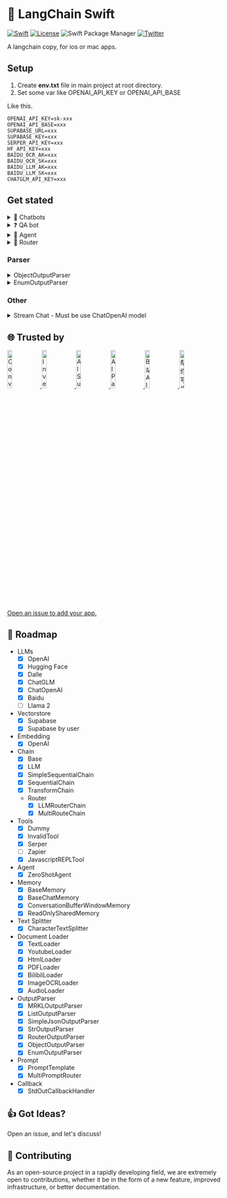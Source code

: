 # 🐇 LangChain Swift
[![Swift](https://github.com/buhe/langchain-swift/actions/workflows/swift.yml/badge.svg)](https://github.com/buhe/langchain-swift/actions/workflows/swift.yml) [![License](https://img.shields.io/badge/License-Apache%202.0-blue.svg)](https://opensource.org/licenses/Apache-2.0) ![Swift Package Manager](https://img.shields.io/badge/SwiftPM-compatible-brightgreen.svg) [![Twitter](https://img.shields.io/badge/twitter-@buhe1986-blue.svg?style=flat)](http://twitter.com/buhe1986)


A langchain copy, for ios or mac apps.


## Setup
1. Create **env.txt** file in main project at root directory.
2. Set some var like OPENAI_API_KEY or OPENAI_API_BASE

Like this.

```
OPENAI_API_KEY=sk-xxx
OPENAI_API_BASE=xxx
SUPABASE_URL=xxx
SUPABASE_KEY=xxx
SERPER_API_KEY=xxx
HF_API_KEY=xxx
BAIDU_OCR_AK=xxx
BAIDU_OCR_SK=xxx
BAIDU_LLM_AK=xxx
BAIDU_LLM_SK=xxx
CHATGLM_API_KEY=xxx
```

## Get stated
<details>
<summary>💬 Chatbots</summary>
    
Code

```swift
let template = """
Assistant is a large language model trained by OpenAI.

Assistant is designed to be able to assist with a wide range of tasks, from answering simple questions to providing in-depth explanations and discussions on a wide range of topics. As a language model, Assistant is able to generate human-like text based on the input it receives, allowing it to engage in natural-sounding conversations and provide responses that are coherent and relevant to the topic at hand.

Assistant is constantly learning and improving, and its capabilities are constantly evolving. It is able to process and understand large amounts of text, and can use this knowledge to provide accurate and informative responses to a wide range of questions. Additionally, Assistant is able to generate its own text based on the input it receives, allowing it to engage in discussions and provide explanations and descriptions on a wide range of topics.

Overall, Assistant is a powerful tool that can help with a wide range of tasks and provide valuable insights and information on a wide range of topics. Whether you need help with a specific question or just want to have a conversation about a particular topic, Assistant is here to assist.

%@
Human: %@
Assistant:
"""

let prompt = PromptTemplate(input_variables: ["history", "human_input"], template: template)


let chatgpt_chain = LLMChain(
    llm: OpenAI(),
    prompt: prompt,
    parser: StrOutputParser(),
    memory: ConversationBufferWindowMemory()
)
Task {
    var input = ["human_input": "I want you to act as a Linux terminal. I will type commands and you will reply with what the terminal should show. I want you to only reply with the terminal output inside one unique code block, and nothing else. Do not write explanations. Do not type commands unless I instruct you to do so. When I need to tell you something in English I will do so by putting text inside curly brackets {like this}. My first command is pwd."
    ]
    var output = await chatgpt_chain.predict(args: input)
    print(input["human_input"]!)
    print(output["Answer"]!)
    input = ["human_input": "ls ~"]
    output = await chatgpt_chain.predict(args: input)
    print(input["human_input"]!)
    print(output["Answer"]!)
}
```
Log
```
I want you to act as a Linux terminal. I will type commands and you will reply with what the terminal should show. I want you to only reply with the terminal output inside one unique code block, and nothing else. Do not write explanations. Do not type commands unless I instruct you to do so. When I need to tell you something in English I will do so by putting text inside curly brackets {like this}. My first command is pwd.

/home/user

ls ~

Desktop  Documents  Downloads  Music  Pictures  Public  Templates  Videos

```
</details>
<details>
<summary>❓ QA bot</summary>
    
An [main/Sources/LangChain/vectorstores/supabase/supabase.sql](https://github.com/buhe/langchain-swift/blob/main/Sources/LangChain/vectorstores/supabase/supabase.sql) is required.

ref: https://supabase.com/docs/guides/database/extensions/pgvector

Code
```swift
let loader = TextLoader(file_path: "state_of_the_union.txt")
let documents = loader.load()
let text_splitter = CharacterTextSplitter(chunk_size: 1000, chunk_overlap: 0)

let embeddings = OpenAIEmbeddings()
let s = Supabase(embeddings: embeddings)
Task {
    for text in documents {
        let docs = text_splitter.split_text(text: text.page_content)
        for doc in docs {
            await s.addText(text: doc)
        }
    }
    
    let m = await s.similaritySearch(query: "What did the president say about Ketanji Brown Jackson", k: 1)
    print("Q:What did the president say about Ketanji Brown Jackson")
    print("A:\(m)")
}
```
Log
```
Q:What did the president say about Ketanji Brown Jackson
A:[LangChain.MatchedModel(content: Optional("In state after state, new laws have been passed, not only to suppress the vote, but to subvert entire elections. We cannot let this happen. Tonight. I call on the Senate to: Pass the Freedom to Vote Act. Pass the John Lewis Voting Rights Act. And while you’re at it, pass the Disclose Act so Americans can know who is funding our elections. Tonight, I’d like to honor someone who has dedicated his life to serve this country: Justice Stephen Breyer—an Army veteran, Constitutional scholar, and retiring Justice of the United States Supreme Court. Justice Breyer, thank you for your service. One of the most serious constitutional responsibilities a President has is nominating someone to serve on the United States Supreme Court. And I did that 4 days ago, when I nominated Circuit Court of Appeals Judge Ketanji Brown Jackson. One of our nation’s top legal minds, who will continue Justice Breyer’s legacy of excellence. "), similarity: 0.80242604)]
```
</details>
<details>
<summary>🤖 Agent</summary>
    
Code

```swift
let agent = initialize_agent(llm: llm, tools: [WeatherTool()])
let answer = await agent.run(args: "Query the weather of this week")
print(answer)
```
Log
```
Answer the following questions as best you can. You have access to the following tools:

Weather:useful for When you want to know about the weather

Use the following format:

Question: the input question you must answer
Thought: you should always think about what to do
Action: the action to take, should be one of [Weather]
Action Input: the input to the action
Observation: the result of the action
... (this Thought/Action/Action Input/Observation can repeat N times)
Thought: I now know the final answer
Final Answer: the final answer to the original input question

Begin!

Question: Query the weather of this week
Thought:     This was your previous work
    but I haven't seen any of it! I only see what "
    you return as final answer):
I need to know the location for which I want to check the weather
Action: Weather
Action Input: Location
Observation: Sunny^_^
Thought: I need to know the specific days for which I want to check the weather
Action: Weather
Action Input: Days of the week
Observation: Sunny^_^
Thought: 
final answer.
 The weather for the specified location and days of the week is sunny.
```
</details>
<details>
    
<summary>📡 Router</summary>
    
```swift
 let physics_template = """
        You are a very smart physics professor. \
        You are great at answering questions about physics in a concise and easy to understand manner. \
        When you don't know the answer to a question you admit that you don't know.

        Here is a question:
        {input}
"""


        let math_template = """
        You are a very good mathematician. You are great at answering math questions. \
        You are so good because you are able to break down hard problems into their component parts, \
        answer the component parts, and then put them together to answer the broader question.

        Here is a question:
        {input}
"""
        
        let prompt_infos = [
            [
                "name": "physics",
                "description": "Good for answering questions about physics",
                "prompt_template": physics_template,
            ],
            [
                "name": "math",
                "description": "Good for answering math questions",
                "prompt_template": math_template,
            ]
        ]
        
        let llm = OpenAI()
        
        var destination_chains: [String: DefaultChain] = [:]
        for p_info in prompt_infos {
            let name = p_info["name"]!
            let prompt_template = p_info["prompt_template"]!
            let prompt = PromptTemplate(input_variables: [], template: prompt_template)
            let chain = LLMChain(llm: llm, prompt: prompt, parser: StrOutputParser())
            destination_chains[name] = chain
        }
        let default_prompt = PromptTemplate(input_variables: [], template: "")
        let default_chain = LLMChain(llm: llm, prompt: default_prompt, parser: StrOutputParser())
        
        let destinations = prompt_infos.map{
            "\($0["name"]!): \($0["description"]!)"
        }
        let destinations_str = destinations.joined(separator: "\n")
        
        let router_template = MultiPromptRouter.formatDestinations(destinations: destinations_str)
        let router_prompt = PromptTemplate(input_variables: [], template: router_template, output_parser: RouterOutputParser())
        
        let llmChain = LLMChain(llm: llm, prompt: router_prompt, parser: RouterOutputParser())
        
        let router_chain = LLMRouterChain(llmChain: llmChain)
        
        let chain = MultiRouteChain(router_chain: router_chain, destination_chains: destination_chains, default_chain: default_chain)
        Task {
            print(await chain.run(args: "What is black body radiation?"))
        }
```
Log
```
Black body radiation refers to the electromagnetic radiation emitted by an idealized object known as a black body. A black body is an object that absorbs all incident radiation and reflects or transmits none of it. It is also a perfect emitter, meaning it emits radiation at all wavelengths and intensities.

Black body radiation is characterized by its spectral distribution, which follows a specific pattern known as Planck's law. According to this law, the intensity of radiation emitted by a black body is a function of its temperature and wavelength. At higher temperatures, the peak intensity of radiation shifts towards shorter wavelengths, resulting in a bluer color. At lower temperatures, the peak intensity shifts towards longer wavelengths, resulting in a redder color.

Black body radiation has been crucial in understanding various phenomena in physics, such as the ultraviolet catastrophe and the development of quantum mechanics. It also has practical applications in fields like astrophysics, where it helps determine the temperature and composition of celestial objects based on their emitted radiation.
```
</details>

### Parser

<details>
<summary>ObjectOutputParser</summary>
    
```swift
    struct Unit: Codable {
        let num: Int
    }
    struct Book: Codable {
        let title: String
        let content: String
        let unit: Unit
    }

    let demo = Book(title: "a", content: "b", unit: Unit(num: 1))
        
        var p = ObjectOutputParser(demo: demo)
        
        let llm = OpenAI()
        
        let t = PromptTemplate(input_variables: [], template: "Answer the user query.\n" + p.get_format_instructions() + "\n%@")
        
        let chain = LLMChain(llm: llm, prompt: t, parser: p)
        Task {
            let pasred = await chain.predict_and_parse(args: ["text": "The book title is 123 , content is 456 , num of unit is 7"])
            switch pasred {
            case Parsed.object(let o): print("object: \(o)")
            default: break
            }
        }
```
</details>

<details>
<summary>EnumOutputParser</summary>

```swift
    enum MyEnum: String {
        case value1
        case value2
        case value3
    }
    let llm = OpenAI()
    let parser = EnumOutputParser<MyEnum>(enumType: MyEnum.self)
    let t = PromptTemplate(input_variables: [], template: "Answer the user query.\n" + parser.get_format_instructions() + "\n%@")
        
    let chain = LLMChain(llm: llm, prompt: t, parser: parser)
    Task {
        let result = await chain.predict_and_parse(args: ["text": "Value is 'value2"])
        switch result {
            case .enumType(let e):
                print("enum: \(e)")
            default:
                print("parse fail. \(result)")
            }
    }
```
</details>

### Other

<details>
<summary>Stream Chat - Must be use ChatOpenAI model </summary>

```swift
        let eventLoopGroup = MultiThreadedEventLoopGroup(numberOfThreads: 1)

        let httpClient = HTTPClient(eventLoopGroupProvider: .shared(eventLoopGroup))
        
        defer {
            // it's important to shutdown the httpClient after all requests are done, even if one failed. See: https://github.com/swift-server/async-http-client
            try? httpClient.syncShutdown()
        }
		let llm = ChatOpenAI(httpClient: httpClient, temperature: 0.8)
		let answer = await llm.send(text: "Hey")
		let writerText = ""
            for try await c in answer.generation! {
                if let message = c.choices.first?.delta.content {
                    writerText += message
                }
            }
```
</details>

## 🌐 Trusted by
<a href="https://apps.apple.com/us/app/convict-conditioning-pro/id1661449971">
<img src="https://www.buhe.dev/_next/image?url=%2Fassets%2FCC.png&w=256&q=75" alt="Convict Conditioning" style="width:15%">
</a>
<a href="https://apps.apple.com/us/app/investment-for-long-term/id1665352936">
<img src="https://www.buhe.dev/_next/image?url=%2Fassets%2FInvestDash.png&w=256&q=75" alt="Investment For Long Term" style="width:15%">
</a>
<a href="https://apps.apple.com/us/app/ai-summarize-pro/id6450951898">
<img src="https://www.buhe.dev/_next/image?url=%2Fassets%2FAISummary.png&w=256&q=75" alt="AI Summary" style="width:15%">
</a>
<a href="https://apps.apple.com/us/app/ai-pagily/id6452588389">
<img src="https://www.buhe.dev/_next/image?url=%2Fassets%2FPagily.png&w=256&q=75" alt="AI Pagily" style="width:15%">
</a>
<a href="https://apps.apple.com/us/app/b-%E7%AB%99-ai-%E6%80%BB%E7%BB%93/id6455595076">
<img src="https://www.buhe.dev/_next/image?url=%2Fassets%2FBilibiliSummary.png&w=256&q=75" alt="B 站 AI 总结" style="width:15%">
</a>
<a href="https://apps.apple.com/us/app/%E5%B8%AE%E4%BD%A0%E5%86%99%E4%BD%9C%E6%96%87/id6458487704">
<img src="https://www.buhe.dev/_next/image?url=%2Fassets%2FWriter.png&w=256&q=75" alt="帮你写作文" style="width:15%">
</a>

[Open an issue to add your app.](https://github.com/buhe/langchain-swift/issues/new)

## 🚗 Roadmap
- LLMs
    - [x] OpenAI
    - [x] Hugging Face
    - [x] Dalle
    - [x] ChatGLM
    - [x] ChatOpenAI
    - [x] Baidu
    - [ ] Llama 2
- Vectorstore
    - [x] Supabase
    - [x] Supabase by user
- Embedding
    - [x] OpenAI
- Chain
    - [x] Base
    - [x] LLM
    - [x] SimpleSequentialChain
    - [x] SequentialChain
    - [x] TransformChain
    - Router
        - [x] LLMRouterChain
        - [x] MultiRouteChain
- Tools
    - [x] Dummy
    - [x] InvalidTool
    - [x] Serper
    - [ ] Zapier
    - [x] JavascriptREPLTool
- Agent
    - [x] ZeroShotAgent
- Memory
    - [x] BaseMemory
    - [x] BaseChatMemory
    - [x] ConversationBufferWindowMemory
    - [x] ReadOnlySharedMemory
- Text Splitter
    - [x] CharacterTextSplitter
- Document Loader
    - [x] TextLoader
    - [x] YoutubeLoader
    - [x] HtmlLoader
    - [x] PDFLoader
    - [x] BilibilLoader
    - [x] ImageOCRLoader
    - [x] AudioLoader
- OutputParser
    - [x] MRKLOutputParser
    - [x] ListOutputParser
    - [x] SimpleJsonOutputParser
    - [x] StrOutputParser
    - [x] RouterOutputParser
    - [x] ObjectOutputParser
    - [x] EnumOutputParser
- Prompt
    - [x] PromptTemplate
    - [x] MultiPromptRouter
- Callback
    - [x] StdOutCallbackHandler 

## 👍 Got Ideas?
Open an issue, and let's discuss!

## 💁 Contributing
As an open-source project in a rapidly developing field, we are extremely open to contributions, whether it be in the form of a new feature, improved infrastructure, or better documentation.
